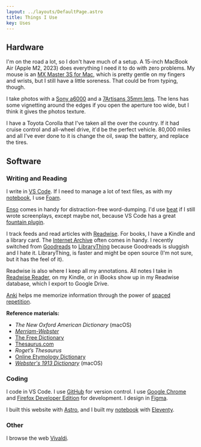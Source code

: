 ```yaml
---
layout: ../layouts/DefaultPage.astro
title: Things I Use
key: Uses
---
```


## Hardware

I'm on the road a lot, so I don't have much of a setup. A 15-inch MacBook Air (Apple M2, 2023) does everything I need it to do with zero problems. My mouse is an [MX Master 3S for Mac](https://www.logitech.com/en-us/products/mice/mx-master-3s-mac-bluetooth-mouse.910-006570.html?srsltid=AfmBOoo2Xc7jTQQ4c4zKe8gUs70L2M_3pkXTCLZSvoVpXCdnlWZQNmYi), which is pretty gentle on my fingers and wrists, but I still have a little soreness. That could be from typing, though.

I take photos with a [Sony a6000](https://electronics.sony.com/imaging/interchangeable-lens-cameras/aps-c/p/ilce6000l-b?srsltid=AfmBOoq-RLburCCFwOBMuWQ0q0_7j6nLw0aMH20v7ioOyqPar6GfYiqW) and a [7Artisans 35mm lens](https://7artisans.store/products/7artisans-35mm-f1-2-ii). The lens has some vignetting around the edges if you open the aperture too wide, but I think it gives the photos texture.

I have a Toyota Corolla that I've taken all the over the country. If it had cruise control and all-wheel drive, it'd be the perfect vehicle. 80,000 miles and all I've ever done to it is change the oil, swap the battery, and replace the tires.

## Software

### Writing and Reading

I write in [VS Code](https://code.visualstudio.com/). If I need to manage a lot of text files, as with my [notebook](https://notebook.samfeldstein.xyz), I use [Foam](foambubble.github.io/).

[Enso](https://enso.sonnet.io/) comes in handy for distraction-free word-dumping. I'd use [beat](https://www.beat-app.fi) if I still wrote screenplays, except maybe not, because VS Code has a great [fountain plugin](https://marketplace.visualstudio.com/items?itemName=piersdeseilligny.betterfountain).

I track feeds and read articles with [Readwise](https://readwise.io/). For books, I have a Kindle and a library card. The [Internet Archive](https://archive.org) often comes in handy. I recently switched from [Goodreads](https://www.goodreads.com) to [LibraryThing](https://www.librarything.com/home) because Goodreads is sluggish and I hate it. LibraryThing, is faster and might be open source (I'm not sure, but it has the feel of it).

Readwise is also where I keep all my annotations. All notes I take in [Readwise Reader](https://read.readwise.io), on my Kindle, or in iBooks show up in my Readwise database, which I export to Google Drive.

[Anki](https://apps.ankiweb.net/) helps me memorize information through the power of [spaced repetition](https://en.wikipedia.org/wiki/Spaced_repetition).

**Reference materials:**

- *The New Oxford American Dictionary* (macOS)
- [*Merriam-Webster*](https://www.merriam-webster.com/)
- [The Free Dictionary](https://www.thefreedictionary.com/)
- [Thesaurus.com](https://www.thesaurus.com/)
- *Roget’s Thesaurus*
- [Online Etymology Dictionary](https://www.etymonline.com/)
- [*Webster's 1913 Dictionary*](https://github.com/cmod/websters-1913) (macOS)

### Coding

I code in VS Code. I use [GitHub](https://github.com/seldstein/) for version control. I use [Google Chrome](https://www.google.com/chrome/) and [Firefox Developer Edition](https://www.mozilla.org/en-US/firefox/developer/) for development. I design in [Figma](https://www.figma.com).

I built this website with [Astro](https://astro.build/), and I built my [notebook](https://notebook.samfeldstein.xyz/index) with [Eleventy](https://www.11ty.dev).

### Other

I browse the web [Vivaldi](https://vivaldi.com).
